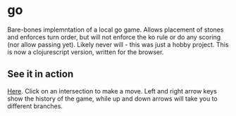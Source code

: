 # go

Bare-bones implemntation of a local go game. Allows placement of stones and enforces turn order, but will not enforce the ko rule or do any scoring (nor allow passing yet). Likely never will - this was just a hobby project. This is now a clojurescript version, written for the browser.

## See it in action

[Here](resources/public/index.html). Click on an intersection to make a move. Left and right arrow keys show the history of the game, while up and down arrows will take you to different branches.
